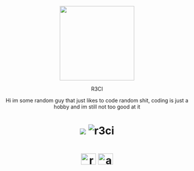 <p align="center">
  <img src="https://i.imgur.com/JVVSzQw.png" width="200">
</p>

<p align="center">
  R3CI
</p>
<p align="center">
  Hi im some random guy that just likes to code random shit, coding is just a hobby and im still not too good at it
</p>

<h1 align="center"> 
     <img src="https://img.shields.io/discord/1157405821450338334?color=darkred" /> 
     <img src="https://komarev.com/ghpvc/?username=r3ci&label=Profile%20views&color=80000d&style=flat" alt="r3ci" />

<h1 align="center">
<a href="https://www.youtube.com/channel/UC21Yglb5Wtr5p_pFQD6u1DA" target="blank"><img align="center" src="https://raw.githubusercontent.com/rahuldkjain/github-profile-readme-generator/master/src/images/icons/Social/youtube.svg" alt="r3ci" height="30" width="40" /></a>
<a href="https://discord.gg/moonerv2F" target="blank"><img align="center" src="https://raw.githubusercontent.com/rahuldkjain/github-profile-readme-generator/master/src/images/icons/Social/discord.svg" alt="auaX4vqZra" height="30" width="40" /></a>
</p>
